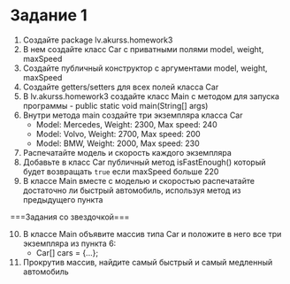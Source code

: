 # Задание 1

1. Создайте package lv.akurss.homework3
2. В нем создайте класс Car с приватными полями model, weight, maxSpeed
3. Создайте публичный конструктор с аргументами model, weight, maxSpeed
4. Создайте getters/setters для всех полей класса Car
5. В lv.akurss.homework3 создайте класс Main с методом для запуска программы - public static void main(String[] args)
6. Внутри метода main создайте три экземпляра класса Car
   * Model: Mercedes, Weight: 2300, Max speed: 240
   * Model: Volvo, Weight: 2700, Max speed: 200
   * Model: BMW, Weight: 2000, Max speed: 230
7. Распечатайте модель и скорость каждого экземпляра
8. Добавьте в класс Car публичный метод isFastEnough() который будет возвращать `true` если maxSpeed больше 220
9. В классе Main вместе с моделью и скоростью распечатайте достаточно ли быстрый автомобиль, используя метод из предыдущего пункта

===Задания со звездочкой===

10. В классе Main объявите массив типа Car и положите в него все три экземпляра из пункта 6:
    * Car[] cars = {...};
11. Прокрутив массив, найдите самый быстрый и самый медленный автомобиль
